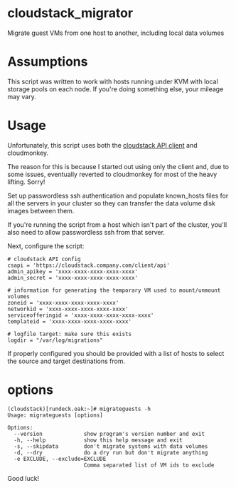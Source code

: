 # cloudstack_migrator
Migrate guest VMs from one host to another, including local data volumes

# Assumptions

This script was written to work with hosts running under KVM with local storage pools on each node. If you're doing something else, your mileage may vary.

# Usage
Unfortunately, this script uses both the [cloudstack API client](https://github.com/vast-engineering/cloudstack-python-client) and cloudmonkey.

The reason for this is because I started out using only the client and, due to some issues, eventually reverted to cloudmonkey for most of the heavy lifting. Sorry!

Set up passwordless ssh authentication and populate known_hosts files for all the servers in your cluster so they can transfer the data volume disk images between them.

If you're running the script from a host which isn't part of the cluster, you'll also need to allow passwordless ssh from that server.

Next, configure the script:

```
# cloudstack API config
csapi = 'https://cloudstack.company.com/client/api'
admin_apikey = 'xxxx-xxxx-xxxx-xxxx-xxxx'
admin_secret = 'xxxx-xxxx-xxxx-xxxx-xxxx'

# information for generating the temporary VM used to mount/unmount volumes
zoneid = 'xxxx-xxxx-xxxx-xxxx-xxxx'
networkid = 'xxxx-xxxx-xxxx-xxxx-xxxx'
serviceofferingid = 'xxxx-xxxx-xxxx-xxxx-xxxx'
templateid = 'xxxx-xxxx-xxxx-xxxx-xxxx'

# logfile target: make sure this exists
logdir = "/var/log/migrations"
```

If properly configured you should be provided with a list of hosts to select the source and target destinations from.

# options

```
(cloudstack)[rundeck.oak:~]# migrateguests -h
Usage: migrateguests [options]

Options:
  --version             show program's version number and exit
  -h, --help            show this help message and exit
  -s, --skipdata        don't migrate systems with data volumes
  -d, --dry             do a dry run but don't migrate anything
  -e EXCLUDE, --exclude=EXCLUDE
                        Comma separated list of VM ids to exclude
```

Good luck!
